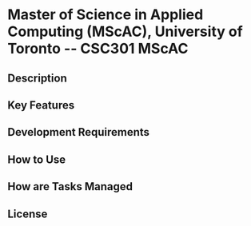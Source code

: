 # Master of Science in Applied Computing (MScAC), University of Toronto -- CSC301 MScAC
## Description

## Key Features

## Development Requirements

## How to Use

## How are Tasks Managed

## License

